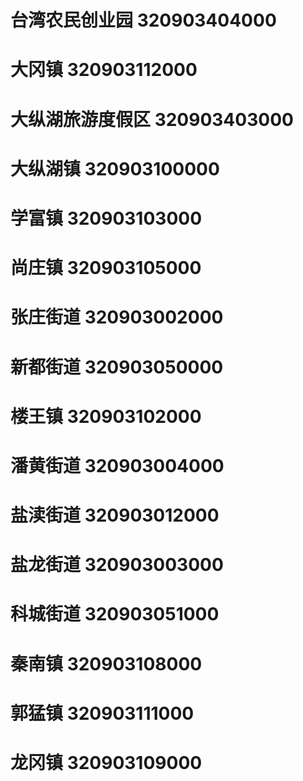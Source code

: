 # 台湾农民创业园 320903404000
# 大冈镇 320903112000
# 大纵湖旅游度假区 320903403000
# 大纵湖镇 320903100000
# 学富镇 320903103000
# 尚庄镇 320903105000
# 张庄街道 320903002000
# 新都街道 320903050000
# 楼王镇 320903102000
# 潘黄街道 320903004000
# 盐渎街道 320903012000
# 盐龙街道 320903003000
# 科城街道 320903051000
# 秦南镇 320903108000
# 郭猛镇 320903111000
# 龙冈镇 320903109000
